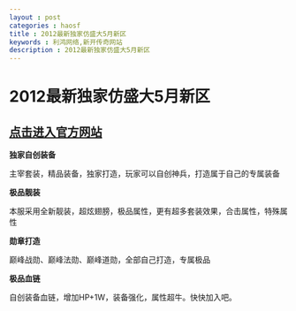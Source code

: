 ```yaml
---
layout : post
categories : haosf
title : 2012最新独家仿盛大5月新区
keywords : 利鸿网络,新开传奇网站
description : 2012最新独家仿盛大5月新区
---
```

# 2012最新独家仿盛大5月新区
## [点击进入官方网站](http://www.3wcq.net/)

__独家自创装备__

主宰套装，精品装备，独家打造，玩家可以自创神兵，打造属于自己的专属装备

__极品靓装__

本服采用全新靓装，超炫翅膀，极品属性，更有超多套装效果，合击属性，特殊属性

__勋章打造__

巅峰战勋、巅峰法勋、巅峰道勋，全部自己打造，专属极品

__极品血链__

自创装备血链，增加HP+1W，装备强化，属性超牛。快快加入吧。
